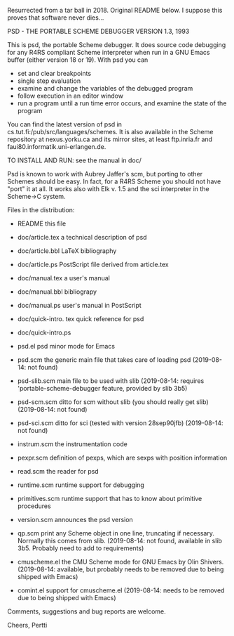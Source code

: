 Resurrected from a tar ball in 2018. Original README below. I suppose
this proves that software never dies...

PSD - THE PORTABLE SCHEME DEBUGGER 
VERSION 1.3, 1993

This is psd, the portable Scheme debugger. It does source code
debugging for any R4RS compliant Scheme interpreter when run in a
GNU Emacs buffer (either version 18 or 19). With psd you can
 * set and clear breakpoints
 * single step evaluation
 * examine and change the variables of the debugged program
 * follow execution in an editor window
 * run a program until a run time error occurs, and examine the state
   of the program

You can find the latest version of psd in
cs.tut.fi:/pub/src/languages/schemes. It is also available in the
Scheme repository at nexus.yorku.ca and its mirror sites, at least
ftp.inria.fr and faui80.informatik.uni-erlangen.de.

TO INSTALL AND RUN: see the manual in doc/

Psd is known to work with Aubrey Jaffer's scm, but porting to other
Schemes should be easy.  In fact, for a R4RS Scheme you should not
have "port" it at all. It works also with Elk v. 1.5 and the sci
interpreter in the Scheme->C system.

Files in the distribution:

* README			this file
* doc/article.tex	a technical description of psd
* doc/article.bbl	LaTeX bibliography
* doc/article.ps		PostScript file derived from article.tex
* doc/manual.tex		a user's manual
* doc/manual.bbl		bibliograpy
* doc/manual.ps		user's manual in PostScript
* doc/quick-intro.	tex quick reference for psd
* doc/quick-intro.ps

* psd.el			psd minor mode for Emacs

* psd.scm		the generic main file that takes care of loading psd (2019-08-14: not found)
* psd-slib.scm		main file to be used with slib (2019-08-14: requires 'portable-scheme-debugger feature, provided by slib 3b5)
* psd-scm.scm    	ditto for scm without slib (you should really get slib) (2019-08-14: not found)
* psd-sci.scm		ditto for sci (tested with version 28sep90jfb) (2019-08-14: not found)
* instrum.scm		the instrumentation code
* pexpr.scm		definition of pexps, which are sexps with position information 
* read.scm		the reader for psd
* runtime.scm		runtime support for debugging
* primitives.scm 	runtime support that has to know about primitive procedures 
* version.scm    	announces the psd version
* qp.scm	        	print any Scheme object in one line, truncating if necessary. Normally this comes from slib. (2019-08-14: not found, available in slib 3b5. Probably need to add to requirements)
* cmuscheme.el		the CMU Scheme mode for GNU Emacs by Olin Shivers. (2019-08-14: available, but probably needs to be removed due to being shipped with Emacs)
* comint.el		support for cmuscheme.el (2019-08-14: needs to be removed due to being shipped with Emacs)

Comments, suggestions and bug reports are welcome.

Cheers, Pertti

